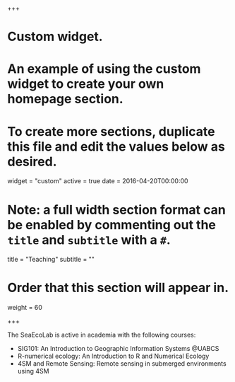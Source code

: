 +++
# Custom widget.
# An example of using the custom widget to create your own homepage section.
# To create more sections, duplicate this file and edit the values below as desired.
widget = "custom"
active = true
date = 2016-04-20T00:00:00

# Note: a full width section format can be enabled by commenting out the `title` and `subtitle` with a `#`.
title = "Teaching"
subtitle = ""

# Order that this section will appear in.
weight = 60

+++

The SeaEcoLab is active in academia with the following courses:

- SIG101: An Introduction to Geographic Information Systems @UABCS
- R-numerical ecology: An Introduction to R and Numerical Ecology
- 4SM and Remote Sensing: Remote sensing in submerged environments using 4SM
